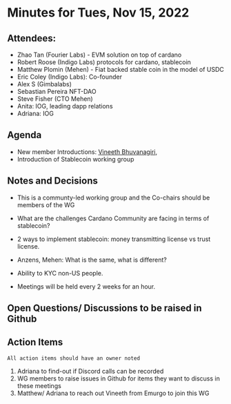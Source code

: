 # Minutes for Tues, Nov 15, 2022

## Attendees:

* Zhao Tan (Fourier Labs) - EVM solution on top of cardano
* Robert Roose (Indigo Labs) protocols for cardano, stablecoin
* Matthew Plomin (Mehen) - Fiat backed stable coin in the model of USDC
* Eric Coley (Indigo Labs): Co-founder
* Alex S (Gimbalabs)
* Sebastian Pereira  NFT-DAO
* Steve Fisher (CTO Mehen)
* Anita: IOG, leading dapp relations
* Adriana: IOG

## Agenda
- New member Introductions: [Vineeth Bhuvanagiri](https://www.linkedin.com/in/vineeth-bhuvanagiri-59b35679/), 
- Introduction of Stablecoin working group


## Notes and Decisions

- This is a communty-led working group and the Co-chairs should be members of the WG
- What are the challenges Cardano Community are facing in terms of stablecoin?
- 2 ways to implement stablecoin: money transmitting license vs trust license.
- Anzens, Mehen: What is the same, what is different?
- Ability to KYC non-US people.

- Meetings will be held every 2 weeks for an hour.

## Open Questions/ Discussions to be raised in Github

## Action Items
```
All action items should have an owner noted
```
1. Adriana to find-out if Discord calls can be recorded
2. WG members to raise issues in Github for items they want to discuss in these meetings
3. Matthew/ Adriana to reach out Vineeth from Emurgo to join this WG